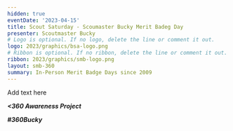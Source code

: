 ```yaml
---
hidden: true
eventDate: '2023-04-15'
title: Scout Saturday - Scoumaster Bucky Merit Badeg Day
presenter: Scoutmaster Bucky
# Logo is optional. If no logo, delete the line or comment it out.
logo: 2023/graphics/bsa-logo.png
# Ribbon is optional. If no ribbon, delete the line or comment it out.
ribbon: 2023/graphics/smb-logo.png
layout: smb-360
summary: In-Person Merit Badge Days since 2009
---
```


Add text here

***<span class="C(red)">&lt;3</span>60 Awareness Project***

***<span class="C(red)">#360Bucky</span>***

